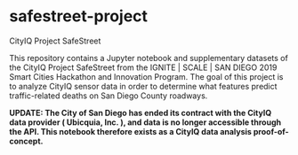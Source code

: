 # safestreet-project
CityIQ Project SafeStreet

This repository contains a Jupyter notebook and supplementary datasets of the CityIQ Project SafeStreet from the IGNITE | SCALE | SAN DIEGO 2019 Smart Cities Hackathon and Innovation Program. The goal of this project is to analyze CityIQ sensor data in order to determine what features predict traffic-related deaths on San Diego County roadways.

<b>UPDATE: The City of San Diego has ended its contract with the CityIQ data provider ( Ubicquia, Inc. ), and data is no longer accessible through the API. This notebook therefore exists as a CityIQ data analysis proof-of-concept.</b>
